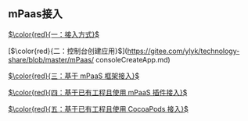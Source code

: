 ## mPaas接入

[$\color{red}{一：接入方式}$](https://gitee.com/ylyk/technology-share/blob/master/mPaas/accessWay.md)

[$\color{red}{二：控制台创建应用}$](https://gitee.com/ylyk/technology-share/blob/master/mPaas/
consoleCreateApp.md)

[$\color{red}{三：基于 mPaaS 框架接入}$](https://gitee.com/ylyk/technology-share/blob/master/mPaas/accessWay.md)

[$\color{red}{四：基于已有工程且使用 mPaaS 插件接入}$](https://gitee.com/ylyk/technology-share/blob/master/mPaas/accessWay.md)

[$\color{red}{五：基于已有工程且使用 CocoaPods 接入}$](https://gitee.com/ylyk/technology-share/blob/master/mPaas/accessWay.md)


